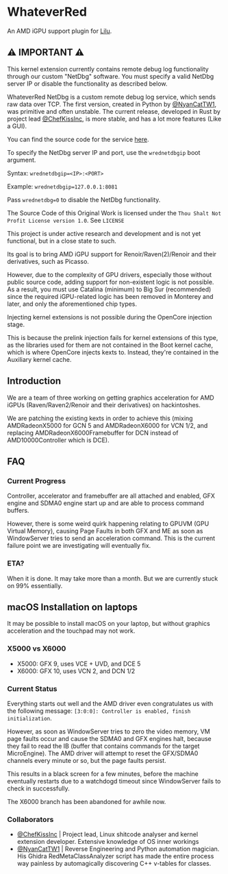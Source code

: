 # WhateverRed

An AMD iGPU support plugin for [Lilu](https://github.com/acidanthera/Lilu).

## ⚠️ IMPORTANT ⚠️

This kernel extension currently contains remote debug log functionality through our custom "NetDbg" software. You must specify a valid NetDbg server IP or disable the functionality as described below.

WhateverRed NetDbg is a custom remote debug log service, which sends raw data over TCP. The first version, created in Python by [@NyanCatTW1](https://github.com/NyanCatTW1), was primitive and often unstable. The current release, developed in Rust by project lead [@ChefKissInc](https://github.com/ChefKissInc), is more stable, and has a lot more features (Like a GUI).

You can find the source code for the service [here](https://github.com/NootInc/WhateverRed-NETDBG).

To specify the NetDbg server IP and port, use the `wrednetdbgip` boot argument.

Syntax: `wrednetdbgip=<IP>:<PORT>`

Example: `wrednetdbgip=127.0.0.1:8081`

Pass `wrednetdbg=0` to disable the NetDbg functionality.

The Source Code of this Original Work is licensed under the `Thou Shalt Not Profit License version 1.0`. See `LICENSE`

This project is under active research and development and is not yet functional, but in a close state to such.

Its goal is to bring AMD iGPU support for Renoir/Raven(2)/Renoir and their derivatives, such as Picasso.

However, due to the complexity of GPU drivers, especially those without public source code, adding support for non-existent logic is not possible. As a result, you must use Catalina (minimum) to Big Sur (recommended) since the required iGPU-related logic has been removed in Monterey and later, and only the aforementioned chip types.

Injecting kernel extensions is not possible during the OpenCore injection stage.

This is because the prelink injection fails for kernel extensions of this type, as the libraries used for them are not contained in the Boot kernel cache, which is where OpenCore injects kexts to. Instead, they're contained in the Auxiliary kernel cache.

## Introduction

We are a team of three working on getting graphics acceleration for AMD iGPUs (Raven/Raven2/Renoir and their derivatives) on hackintoshes.

We are patching the existing kexts in order to achieve this (mixing AMDRadeonX5000 for GCN 5 and AMDRadeonX6000 for VCN 1/2, and replacing AMDRadeonX6000Framebuffer for DCN instead of AMD10000Controller which is DCE).

## FAQ

### Current Progress

Controller, accelerator and framebuffer are all attached and enabled, GFX engine and SDMA0 engine start up and are able to process command buffers.

However, there is some weird quirk happening relating to GPUVM (GPU Virtual Memory), causing Page Faults in both GFX and ME as soon as WindowServer tries to send an acceleration command. This is the current failure point we are investigating will eventually fix.

### ETA?

When it is done. It may take more than a month. But we are currently stuck on 99% essentially.

## macOS Installation on laptops

It may be possible to install macOS on your laptop, but without graphics acceleration and the touchpad may not work.

### X5000 vs X6000

- X5000: GFX 9, uses VCE + UVD, and DCE 5
- X6000: GFX 10, uses VCN 2, and DCN 1/2

### Current Status

Everything starts out well and the AMD driver even congratulates us with the following message: `[3:0:0]: Controller is enabled, finish initialization`.

However, as soon as WindowServer tries to zero the video memory, VM page faults occur and cause the SDMA0 and GFX engines halt, because they fail to read the IB (buffer that contains commands for the target MicroEngine). The AMD driver will attempt to reset the GFX/SDMA0 channels every minute or so, but the page faults persist.

This results in a black screen for a few minutes, before the machine eventually restarts due to a watchdogd timeout since WindowServer fails to check in successfully.

The X6000 branch has been abandoned for awhile now.

### Collaborators

- [@ChefKissInc](https://github.com/ChefKissInc) | Project lead, Linux shitcode analyser and kernel extension developer. Extensive knowledge of OS inner workings
- [@NyanCatTW1](https://github.com/NyanCatTW1) | Reverse Engineering and Python automation magician. His Ghidra RedMetaClassAnalyzer script has made the entire process way painless by automagically discovering C++ v-tables for classes.

